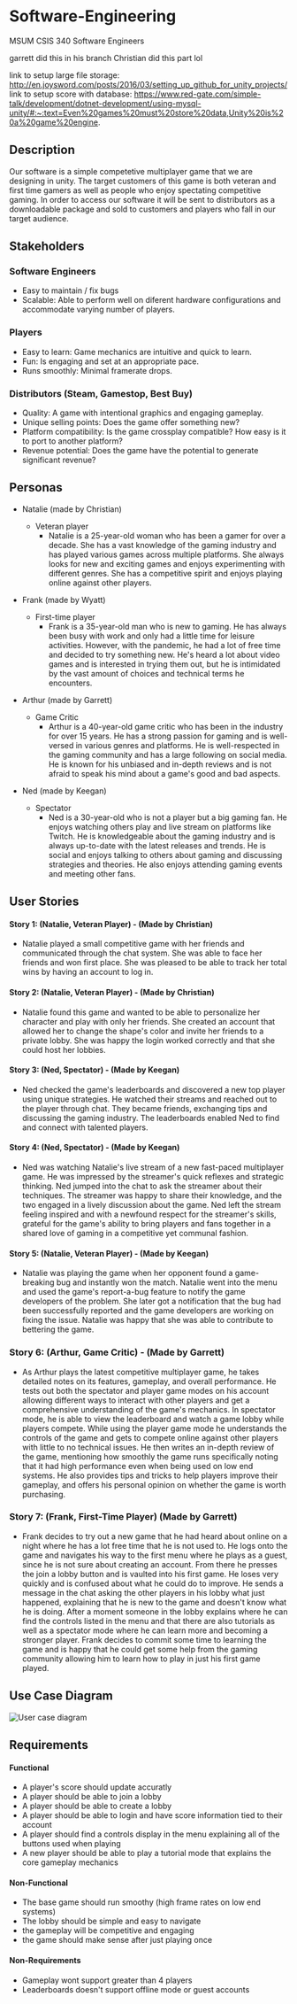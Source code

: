 # Software-Engineering
MSUM CSIS 340 Software Engineers

garrett did this in his branch
Christian did this part lol

link to setup large file storage: http://en.joysword.com/posts/2016/03/setting_up_github_for_unity_projects/
link to setup score with database: https://www.red-gate.com/simple-talk/development/dotnet-development/using-mysql-unity/#:~:text=Even%20games%20must%20store%20data,Unity%20is%20a%20game%20engine.

## Description
Our software is a simple competetive multiplayer game that we are designing in unity. The target customers of this game is both veteran and first time gamers as well as people who enjoy spectating competitive gaming. In order to access our software it will be sent to distributors as a downloadable package and sold to customers and players who fall in our target audience.

## Stakeholders

### Software Engineers
- Easy to maintain / fix bugs
- Scalable: Able to perform well on diferent hardware configurations and accommodate varying number of players. 

### Players
- Easy to learn: Game mechanics are intuitive and quick to learn.
- Fun: Is engaging and set at an appropriate pace. 
- Runs smoothly: Minimal framerate drops.

### Distributors (Steam, Gamestop, Best Buy)
- Quality: A game with intentional graphics and engaging gameplay.
- Unique selling points: Does the game offer something new?
- Platform compatibility: Is the game crossplay compatible? How easy is it to port to another platform? 
- Revenue potential: Does the game have the potential to generate significant revenue?

## Personas
- Natalie (made by Christian)
    - Veteran player
        - Natalie is a 25-year-old woman who has been a gamer for over a decade. She has a vast knowledge of the gaming industry and has played various games across multiple platforms. She always looks for new and exciting games and enjoys experimenting with different genres. She has a competitive spirit and enjoys playing online against other players.

- Frank (made by Wyatt)
    - First-time player
        - Frank is a 35-year-old man who is new to gaming. He has always been busy with work and only had a little time for leisure activities. However, with the pandemic, he had a lot of free time and decided to try something new. He's heard a lot about video games and is interested in trying them out, but he is intimidated by the vast amount of choices and technical terms he encounters.

- Arthur (made by Garrett)
    - Game Critic
        - Arthur is a 40-year-old game critic who has been in the industry for over 15 years. He has a strong passion for gaming and is well-versed in various genres and platforms. He is well-respected in the gaming community and has a large following on social media. He is known for his unbiased and in-depth reviews and is not afraid to speak his mind about a game's good and bad aspects.

- Ned (made by Keegan)
    - Spectator
        - Ned is a 30-year-old who is not a player but a big gaming fan. He enjoys watching others play and live stream on platforms like Twitch. He is knowledgeable about the gaming industry and is always up-to-date with the latest releases and trends. He is social and enjoys talking to others about gaming and discussing strategies and theories. He also enjoys attending gaming events and meeting other fans.


## User Stories
#### Story 1: (Natalie, Veteran Player) - (Made by Christian)
- Natalie played a small competitive game with her friends and communicated through the chat system. She was able to face her friends and won first place. She was pleased to be able to track her total wins by having an account to log in.

#### Story 2: (Natalie, Veteran Player) - (Made by Christian)
- Natalie found this game and wanted to be able to personalize her character and play with only her friends. She created an account that allowed her to change the shape's color and invite her friends to a private lobby. She was happy the login worked correctly and that she could host her lobbies.

#### Story 3: (Ned, Spectator) - (Made by Keegan)
- Ned checked the game's leaderboards and discovered a new top player using unique strategies. He watched their streams and reached out to the player through chat.      They became friends, exchanging tips and discussing the gaming industry. The leaderboards enabled Ned to find and connect with talented players.

#### Story 4: (Ned, Spectator) - (Made by Keegan)
- Ned was watching Natalie's live stream of a new fast-paced multiplayer game. He was impressed by the streamer's quick reflexes and strategic thinking. Ned jumped      into the chat to ask the streamer about their techniques. The streamer was happy to share their knowledge, and the two engaged in a lively discussion about the         game. Ned left the stream feeling inspired and with a newfound respect for the streamer's skills, grateful for the game's ability to bring players and fans             together in a shared love of gaming in a competitive yet communal fashion. 

#### Story 5: (Natalie, Veteran Player) - (Made by Keegan)
- Natalie was playing the game when her opponent found a game-breaking bug and instantly won the match. Natalie went into the menu and used the game's report-a-bug feature to notify the game developers of the problem. She later got a notification that the bug had been successfully reported and the game developers are working on fixing the issue. Natalie was happy that she was able to contribute to bettering the game. 

### Story 6: (Arthur, Game Critic) - (Made by Garrett)
- As Arthur plays the latest competitive multiplayer game, he takes detailed notes on its features, gameplay, and overall performance. He tests out both the spectator and player game modes on his account allowing different ways to interact with other players and get a comprehensive understanding of the game's mechanics. In spectator mode, he is able to view the leaderboard and watch a game lobby while players compete. While using the player game mode he understands the controls of the game and gets to compete online against other players with little to no technical issues. He then writes an in-depth review of the game, mentioning how smoothly the game runs specifically noting that it had high performance even when being used on low end systems. He also provides tips and tricks to help players improve their gameplay, and offers his personal opinion on whether the game is worth purchasing.

### Story 7: (Frank, First-Time Player) (Made by Garrett)
- Frank decides to try out a new game that he had heard about online on a night where he has a lot free time that he is not used to. He logs onto the game and navigates his way to the first menu where he plays as a guest, since he is not sure about creating an account. From there he presses the join a lobby button and is vaulted into his first game. He loses very quickly and is confused about what he could do to improve. He sends a message in the chat asking the other players in his lobby what just happened, explaining that he is new to the game and doesn't know what he is doing. After a moment someone in the lobby explains where he can find the controls listed in the menu and that there are also tutorials as well as a spectator mode where he can learn more and becoming a stronger player. Frank decides to commit some time to learning the game and is happy that he could get some help from the gaming community allowing him to learn how to play in just his first game played.

## Use Case Diagram
![User case diagram](https://user-images.githubusercontent.com/64097842/217949418-93bf3727-1265-4095-b818-b9cb6405db4e.jpeg)

## Requirements
#### Functional
- A player's score should update accuratly
- A player should be able to join a lobby
- A player should be able to create a lobby
- A player should be able to login and have score information tied to their account
- A player should find a controls display in the menu explaining all of the buttons used when playing
- A new player should be able to play a tutorial mode that explains the core gameplay mechanics

#### Non-Functional
- The base game should run smoothy (high frame rates on low end systems)
- The lobby should be simple and easy to navigate
- the gameplay will be competitive and engaging
- the game should make sense after just playing once

#### Non-Requirements
- Gameplay wont support greater than 4 players
- Leaderboards doesn't support offline mode or guest accounts
